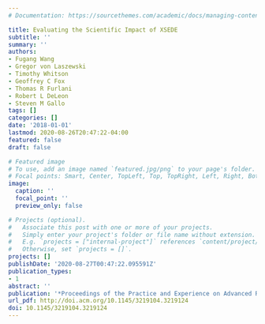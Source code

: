 ```yaml
---
# Documentation: https://sourcethemes.com/academic/docs/managing-content/

title: Evaluating the Scientific Impact of XSEDE
subtitle: ''
summary: ''
authors:
- Fugang Wang
- Gregor von Laszewski
- Timothy Whitson
- Geoffrey C Fox
- Thomas R Furlani
- Robert L DeLeon
- Steven M Gallo
tags: []
categories: []
date: '2018-01-01'
lastmod: 2020-08-26T20:47:22-04:00
featured: false
draft: false

# Featured image
# To use, add an image named `featured.jpg/png` to your page's folder.
# Focal points: Smart, Center, TopLeft, Top, TopRight, Left, Right, BottomLeft, Bottom, BottomRight.
image:
  caption: ''
  focal_point: ''
  preview_only: false

# Projects (optional).
#   Associate this post with one or more of your projects.
#   Simply enter your project's folder or file name without extension.
#   E.g. `projects = ["internal-project"]` references `content/project/deep-learning/index.md`.
#   Otherwise, set `projects = []`.
projects: []
publishDate: '2020-08-27T00:47:22.095591Z'
publication_types:
- 1
abstract: ''
publication: '*Proceedings of the Practice and Experience on Advanced Research Computing*'
url_pdf: http://doi.acm.org/10.1145/3219104.3219124
doi: 10.1145/3219104.3219124
---
```

